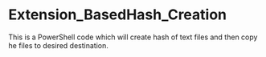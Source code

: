 # Extension_BasedHash_Creation
This is a PowerShell code which will create hash of text files and then copy he files to desired destination.
